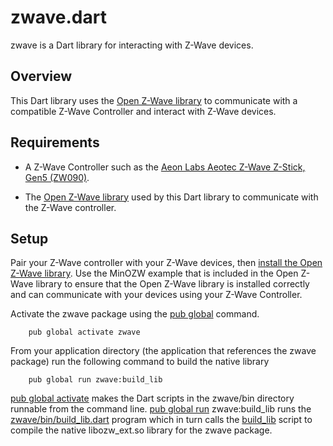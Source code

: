 # zwave.dart

zwave is a Dart library for interacting with Z-Wave devices.

## Overview

This Dart library uses the
[Open Z-Wave library](https://github.com/OpenZWave/open-zwave/)
to communicate with a compatible Z-Wave Controller
and interact with Z-Wave devices.

## Requirements

* A Z-Wave Controller such as the
  [Aeon Labs Aeotec Z-Wave Z-Stick, Gen5 (ZW090)](https://goo.gl/VPdrvb).

* The [Open Z-Wave library](https://github.com/OpenZWave/open-zwave/) used by
  this Dart library to communicate with the Z-Wave controller.

## Setup

Pair your Z-Wave controller with your Z-Wave devices, then [install the
Open Z-Wave library](https://github.com/OpenZWave/open-zwave/blob/master/INSTALL).
Use the MinOZW example that is included in the Open Z-Wave library to ensure
that the Open Z-Wave library is installed correctly and can communicate with
your devices using your Z-Wave Controller.

Activate the zwave package using the
[pub global](https://www.dartlang.org/tools/pub/cmd/pub-global.html) command.
```
    pub global activate zwave
```

From your application directory (the application that references
the zwave package) run the following command to build the native library
```
    pub global run zwave:build_lib
```

[pub global activate](https://www.dartlang.org/tools/pub/cmd/pub-global.html#activating-a-package)
makes the Dart scripts in the zwave/bin directory runnable
from the command line.
[pub global run](https://www.dartlang.org/tools/pub/cmd/pub-global.html#running-a-script)
zwave:build_lib runs the [zwave/bin/build_lib.dart](bin/build_lib.dart)
program which in turn calls the [build_lib](lib/src/native/build_lib) script
to compile the native libozw_ext.so library for the zwave package.
